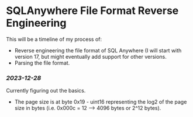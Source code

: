 # SQLAnywhere File Format Reverse Engineering

This will be a timeline of my process of:<br/>
  - Reverse engineering the file format of SQL Anywhere (I will start with version 17, but might eventually add support for other versions. <br/>
  - Parsing the file format. 


### *2023-12-28*
Currently figuring out the basics.<br/>
- The page size is at byte 0x19 - uint16 representing the log2 of the page size in bytes (i.e. 0x000c = 12 --> 4096 bytes or 2^12 bytes).
